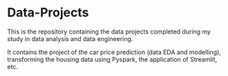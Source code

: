# Data-Projects

This is the repository containing the data projects completed during my study in data analysis and data engineering.

It contains the project of the car price prediction (data EDA and modelling), transforming the housing data using Pyspark, the application of Streamlit, etc.
